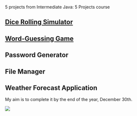 5 projects from Intermediate Java: 5 Projects course

## [Dice Rolling Simulator](https://github.com/ersu-amine/IntermediateJava-5Projects/tree/master/src/com/aersu/dice)
## [Word-Guessing Game](https://github.com/ersu-amine/IntermediateJava-5Projects/tree/master/src/com/aersu/wordgame)
## Password Generator
## File Manager
## Weather Forecast Application

My aim is to complete it by the end of the year, December 30th.

<img src="https://i.pinimg.com/originals/8a/da/a5/8adaa53fc351b29c902b8887930e56b8.gif" >
